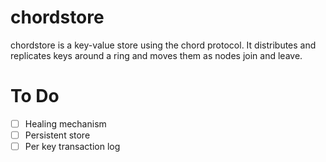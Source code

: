 # chordstore
chordstore is a key-value store using the chord protocol.  It distributes and replicates
keys around a ring and moves them as nodes join and leave.

# To Do

- [ ] Healing mechanism
- [ ] Persistent store
- [ ] Per key transaction log

